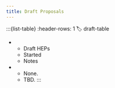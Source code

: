 ```yaml
---
title: Draft Proposals
---
```


:::{list-table}
:header-rows: 1
:label: draft-table

* - Draft HEPs
  - Started
  - Notes
* - None.
  - TBD.
:::
